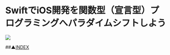 # SwiftでiOS開発を関数型（宣言型）プログラミングへパラダイムシフトしよう


![](http://localhost:18080/contents/entries/entry20140130/img/smooth-operator-navy.png)



##▲[INDEX](/contents/entries/entry0/entry.html)

